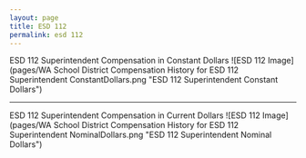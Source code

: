 ```yaml
---
layout: page
title: ESD 112
permalink: esd 112
---
```



ESD 112 Superintendent Compensation in Constant Dollars
![ESD 112 Image](pages/WA School District Compensation History for ESD 112 Superintendent ConstantDollars.png "ESD 112 Superintendent Constant Dollars")
___

ESD 112 Superintendent Compensation in Current Dollars
![ESD 112 Image](pages/WA School District Compensation History for ESD 112 Superintendent NominalDollars.png "ESD 112 Superintendent Nominal Dollars")